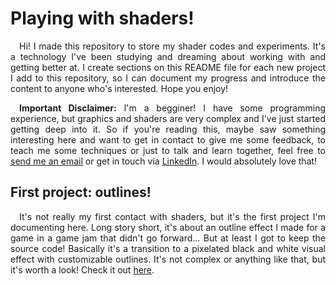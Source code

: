 # Playing with shaders!

<div align="justify">

&emsp;Hi! I made this repository to store my shader codes and experiments. It's a technology I've been studying and dreaming about working with and getting better at. I create sections on this README file for each new project I add to this repository, so I can document my progress and introduce the content to anyone who's interested. Hope you enjoy!

&emsp;**Important Disclaimer:** I'm a begginer! I have some programming experience, but graphics and shaders are very complex and I've just started getting deep into it. So if you're reading this, maybe saw something interesting here and want to get in contact to give me some feedback, to teach me some techniques or just to talk and learn together, feel free to [send me an email](mailto:lnunes718business@gmail.com) or get in touch via [LinkedIn](https://www.linkedin.com/in/lucas-nogueira-nunes/). I would absolutely love that!


## First project: outlines!

&emsp;It's not really my first contact with shaders, but it's the first project I'm documenting here. Long story short, it's about an outline effect I made for a game in a game jam that didn't go forward... But at least I got to keep the source code! Basically it's a transition to a pixelated black and white visual effect with customizable outlines. It's not complex or anything like that, but it's worth a look! Check it out [here](./playing-with-outlines/).

</div>